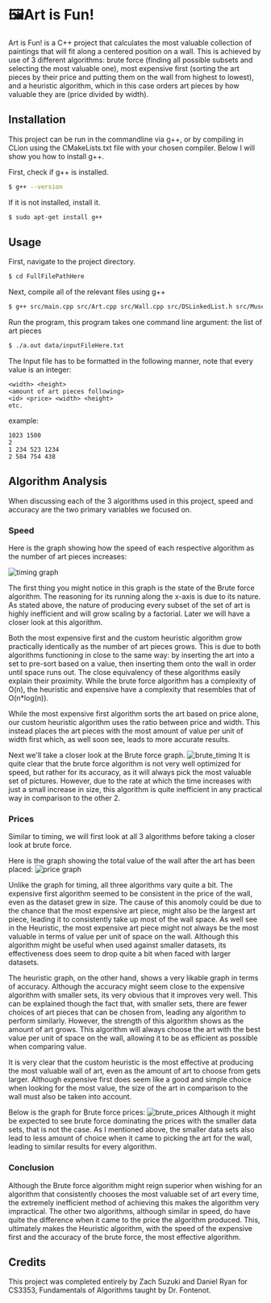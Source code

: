 # 🖼Art is Fun!

Art is Fun! is a C++ project that calculates the most valuable collection of paintings that will fit along a centered position on a wall. This is achieved by use of 3 different algorithms: brute force (finding all possible subsets and selecting the most valuable one), most expensive first (sorting the art pieces by their price and putting them on the wall from highest to lowest), and a heuristic algorithm, which in this case orders art pieces by how valuable they are (price divided by width).

## Installation

This project can be run in the commandline via g++, or by compiling in CLion using the CMakeLists.txt file with your chosen compiler. Below I will show you how to install g++. 

First, check if g++ is installed. 
```bash
$ g++ --version
```
If it is not installed, install it. 
```bash
$ sudo apt-get install g++
```

## Usage

First, navigate to the project directory.
```bash
$ cd FullFilePathHere
```
Next, compile all of the relevant files using g++
```bash
$ g++ src/main.cpp src/Art.cpp src/Wall.cpp src/DSLinkedList.h src/Museum.cpp src/Algorithm.cpp
```
Run the program, this program takes one command line argument: the list of art pieces
```bash
$ ./a.out data/inputFileHere.txt
```

The Input file has to be formatted in the following manner, note that every value 
is an integer:
```text
<width> <height>
<amount of art pieces following>
<id> <price> <width> <height>
etc.
```
example:
```text
1023 1500
2
1 234 523 1234
2 584 754 438
```

## Algorithm Analysis
When discussing each of the 3 algorithms used in this 
project, speed and accuracy are the two primary variables we focused on.

### Speed
Here is the graph showing how the speed of each respective algorithm 
as the number of art pieces increases:

![timing graph](Graphs/timing_graph.png)

The first thing you might notice in this graph is the state of the Brute force
algorithm. The reasoning for its running along the x-axis is due to its nature. 
As stated above, the nature of producing every subset of the set of art is highly 
inefficient and will grow scaling by a factorial. Later we will have a closer look 
at this algorithm.

Both the most expensive first and the custom heuristic algorithm grow practically
identically as the number of art pieces grows. This is due to both algorithms functioning
in close to the same way: by inserting the art into a set to pre-sort based on a value, then 
inserting them onto the wall in order until space runs out. The close equivalency
of these algorithms easily explain their proximity. While the brute force algorithm 
has a complexity of O(n), the heuristic and expensive have a complexity that resembles that of
O(n*log(n)).

While the most expensive first algorithm sorts the art based on price alone, our custom 
heuristic algorithm uses the ratio between price and width. This instead places the art pieces with 
the most amount of value per unit of width first which, as well soon see, leads to more accurate results.

Next we'll take a closer look at the Brute force graph.
![brute_timing](Graphs/brute_timing.png)
It is quite clear that the brute force algorithm is not very well optimized for speed, but rather
for its accuracy, as it will always pick the most valuable set of pictures. However, due to the rate 
at which the time increases with just a small increase in size, this algorithm is quite inefficient in any
practical way in comparison to the other 2.

### Prices
Similar to timing, we will first look at all 3 algorithms before taking a closer look at 
brute force.

Here is the graph showing the total value of the wall after the art has been placed:
![price graph](Graphs/price_graph.png)

Unlike the graph for timing, all three algorithms vary quite a bit. The expensive first algorithm 
seemed to be consistent in the price of the wall, even as the dataset grew in size. The cause of this 
anomoly could be due to the chance that the most expensive art piece, might also be the largest art piece, 
leading it to consistently take up most of the wall space. As well see in the Heuristic, the most expensive art piece 
might not always be the most valuable in terms of value per unit of space on the wall. Although this algorithm
might be useful when used against smaller datasets, its effectiveness does seem to drop
quite a bit when faced with larger datasets.

The heuristic graph, on the other hand, shows a very likable graph in terms of accuracy. Although the accuracy might seem
close to the expensive algorithm with smaller sets, its very obvious that it improves very well. This can be explained 
though the fact that, with smaller sets, there are fewer choices of art pieces that can be chosen from, leading any
algorithm to perform similarly. However, the strength of this algorithm shows as the amount of art
grows. This algorithm will always choose the art with the best value per unit of space on the wall, allowing
it to be as efficient as possible when comparing value.

It is very clear that the custom heuristic is the most effective at producing the most valuable wall of art,
even as the amount of art to choose from gets larger. Although expensive first does seem like a good and simple 
choice when looking for the most value, the size of the art in comparison to the wall must also be taken into account.

Below is the graph for Brute force prices:
![brute_prices](Graphs/brute_price.png)
Although it might be expected to see brute force dominating the prices with the smaller data sets,
that is not the case. As I mentioned above, the smaller data sets also lead to less amount of choice
when it came to picking the art for the wall, leading to similar results for every algorithm.

### Conclusion
Although the Brute force algorithm might reign superior when wishing for an algorithm that 
consistently chooses the most valuable set of art every time, the extremely inefficient method of 
achieving this makes the algorithm very impractical. The other two algorithms, although similar in
speed, do have quite the difference when it came to the price the algorithm produced. This, ultimately makes the 
Heuristic algorithm, with the speed of the expensive first and the accuracy of the brute force, the most effective
algorithm.

## Credits
This project was completed entirely by Zach Suzuki and Daniel Ryan for CS3353, Fundamentals of Algorithms taught by Dr. Fontenot.
